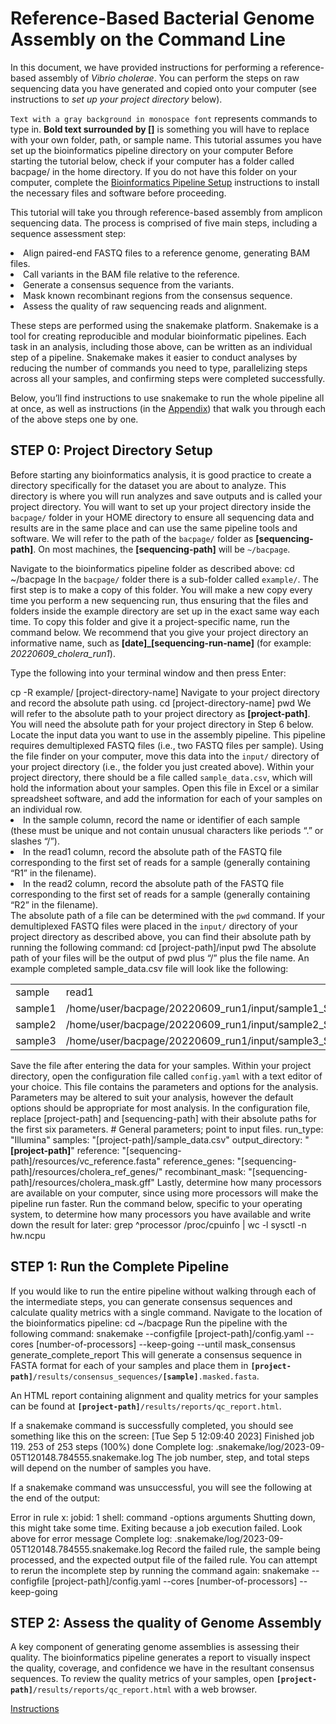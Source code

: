 # Reference-Based Bacterial Genome Assembly on the Command Line
In this document, we have provided instructions for performing a reference-based assembly of *Vibrio cholerae*. You can 
perform the steps on raw sequencing data you have generated and copied onto your computer (see instructions to *set up 
your project directory* below). 

<procedure title="Important notes for following this tutorial" id="intro-table">
    <step>
        <code>Text with a gray background in monospace font</code> represents commands to type in.
    </step>
    <step>
        <b>Bold text surrounded by []</b> is something you will have to replace with your own folder, path, or sample 
        name.
    </step>
    <step>
        This tutorial assumes you have set up the bioinformatics pipeline directory on your computer Before starting the
        tutorial below, check if your computer has a folder called <path>bacpage/</path> in the home directory. If you 
        do not have this folder on your computer, complete the 
        <a href="Bioinformatics-Pipeline-Setup.md">Bioinformatics Pipeline Setup</a> instructions to install the 
        necessary files and software before proceeding.
    </step>
</procedure>

<p>This tutorial will take you through reference-based assembly from amplicon sequencing data. The process is comprised 
of five main steps, including a sequence assessment step:</p>
<list type="decimal">
    <li>Align paired-end FASTQ files to a reference genome, generating BAM files.</li>
    <li>Call variants in the BAM file relative to the reference.</li>
    <li>Generate a consensus sequence from the variants.</li>
    <li>Mask known recombinant regions from the consensus sequence.</li>
    <li>Assess the quality of raw sequencing reads and alignment.</li>
</list>

<p>These steps are performed using the <control>snakemake</control> platform. Snakemake is a tool for creating 
reproducible and modular bioinformatic pipelines. Each task in an analysis, including those above, can be written as an 
individual step of a pipeline. Snakemake makes it easier to conduct analyses by reducing the number of commands you need
to type, parallelizing steps across all your samples, and confirming steps were completed successfully.</p> 

Below, you’ll find instructions to use snakemake to run the whole pipeline all at once, as well as instructions 
(in the <a href="Reference-Based-Genome-Assembly-Appendix.md">Appendix</a>) that walk you through each of the above 
steps one by one. 

## STEP 0: Project Directory Setup
Before starting any bioinformatics analysis, it is good practice to create a directory specifically for the dataset you 
are about to analyze. This directory is where you will run analyzes and save outputs and is called your project 
directory. You will want to set up your project directory inside the <code>bacpage/</code> folder in your HOME directory
to ensure all sequencing data and results are in the same place and can use the same pipeline tools and software.
We will refer to the path of the <code>bacpage/</code> folder as <b>[sequencing-path]</b>. On most 
machines, the <b>[sequencing-path]</b> will be <code>~/bacpage</code>.

<procedure type="steps">
    <step>
        Navigate to the bioinformatics pipeline folder as described above:
        <code-block lang="bash" >cd ~/bacpage</code-block> 
    </step>
    <step>
        In the <code>bacpage/</code> folder there is a sub-folder called <code>example/</code>. The first step is to 
        make a copy of this folder. You will make a new copy every time you perform a new sequencing run, thus ensuring 
        that the files and folders inside the example directory are set up in the exact same way each time. To copy this
        folder and give it a project-specific name, run the command below. We recommend that you give your project 
        directory an informative name, such as <b>[date]_[sequencing-run-name]</b> (for example: 
        <i>20220609_cholera_run1</i>).
        <p>Type the following into your terminal window and then press Enter:</p>
        <code-block lang="bash" >cp -R example/ [project-directory-name]</code-block>
    </step>
    <step >
        Navigate to your project directory and record the absolute path using.
        <code-block lang="bash">
            cd [project-directory-name]
            pwd
        </code-block>
        We will refer to the absolute path to your project directory as <b>[project-path]</b>. You will 
        need the absolute path for your project directory in Step 6 below.
    </step>
    <step>
        Locate the input data you want to use in the assembly pipeline. This pipeline requires demultiplexed FASTQ files
        (i.e., two FASTQ files per sample). Using the file finder on your computer, move this data into the 
        <code>input/</code> directory of your project directory (i.e., the folder you just created above).
    </step>
    <step>
        Within your project directory, there should be a file called <code>sample_data.csv</code>, which will hold the 
        information about your samples. Open this file in Excel or a similar spreadsheet software, and add the 
        information for each of your samples on an individual row.
        <list>
            <li>
                In the <control>sample</control> column, record the name or identifier of each sample (these must be 
                unique and not contain unusual characters like periods “.” or slashes “/”).
            </li>
            <li>
                In the <control>read1</control> column, record the absolute path of the FASTQ file corresponding to the 
                first set of reads for a sample (generally containing “R1” in the filename).
            </li>
            <li>
                In the <control>read2</control> column, record the absolute path of the FASTQ file corresponding to the 
                first set of reads for a sample (generally containing “R2” in the filename).
            </li>
        </list>
        <note>
            The absolute path of a file can be determined with the <code>pwd</code> command. If your demultiplexed FASTQ
            files were placed in the <code>input/</code> directory of your project directory as described above, you can
            find their absolute path by running the following command:
            <code-block lang="bash">
                cd [project-path]/input
                pwd
            </code-block>
            The absolute path of your files will be the output of pwd plus “/” plus the file name.
        </note>
        An example completed <path>sample_data.csv</path> file will look like the following:
        <table>
        <tr>
        <td>sample</td><td>read1</td><td>read2</td>
        </tr>        
        <tr>
        <td>sample1</td><td>/home/user/bacpage/20220609_run1/input/sample1_S13_L001_R1_001.fastq.gz</td><td>/home/user/bacpage/20220609_run1/input/sample1_S13_L001_R2_001.fastq.gz</td>
        </tr>        
        <tr>
        <td>sample2</td><td>/home/user/bacpage/20220609_run1/input/sample2_S3_L001_R1_001.fastq.gz</td><td>/home/user/bacpage/20220609_run1/input/sample2_S3_L001_R2_001.fastq.gz</td>
        </tr>        
        <tr>
        <td>sample3</td><td>/home/user/bacpage/20220609_run1/input/sample3_S22_L001_R1_001.fastq.gz</td><td>/home/user/bacpage/20220609_run1/input/sample3_S22_L001_R2_001.fastq.gz</td>
        </tr>
        </table>
    </step>
    <step>Save the file after entering the data for your samples.</step>
    <step>
        Within your project directory, open the configuration file called <code>config.yaml</code> with a text editor of
        your choice. This file contains the parameters and options for the analysis. Parameters may be altered to suit 
        your analysis, however the default options should be appropriate for most analysis.
    </step>
    <step>
        In the configuration file, replace <control>[project-path]</control> and <control>[sequencing-path]</control> with their absolute paths for
        the first six parameters.
        <code-block lang="yaml">
            # General parameters; point to input files.
            run_type: "Illumina"
            samples: "[project-path]/sample_data.csv"
            output_directory: "<b>[project-path]</b>"
            reference: "[sequencing-path]/resources/vc_reference.fasta"
            reference_genes: "[sequencing-path]/resources/cholera_ref_genes/"
            recombinant_mask: "[sequencing-path]/resources/cholera_mask.gff"
        </code-block>
    </step>
    <step>
        Lastly, determine how many processors are available on your computer, since using more processors will make the 
        pipeline run faster.
        Run the command below, specific to your operating system, to determine how many processors you have available 
        and write down the result for later:
        <tabs>
            <tab title="Linux">
                <code-block lang="bash" >grep ^processor /proc/cpuinfo | wc -l</code-block>
            </tab>
            <tab title="Mac">
                <code-block lang="bash" >sysctl -n hw.ncpu</code-block>
            </tab>
        </tabs>
    </step>
</procedure>

## STEP 1: Run the Complete Pipeline
If you would like to run the entire pipeline without walking through each of the intermediate steps, you can generate 
consensus sequences and calculate quality metrics with a single command.
<procedure>
    <step>
        Navigate to the location of the bioinformatics pipeline:
        <code-block lang="bash" >cd ~/bacpage</code-block>
    </step>
    <step>
        Run the pipeline with the following command:
        <code-block lang="bash" >
            snakemake --configfile [project-path]/config.yaml --cores [number-of-processors] --keep-going --until mask_consensus generate_complete_report
        </code-block>
        This will generate a consensus sequence in FASTA format for each of your samples and place them in 
        <code><b>[project-path]</b>/results/consensus_sequences/<b>[sample]</b>.masked.fasta</code>. 
        <p/>An HTML report 
        containing alignment and quality metrics for your samples can be found at 
        <code><b>[project-path]</b>/results/reports/qc_report.html</code>.
    </step>
</procedure>  

<tip>
    If a snakemake command is successfully completed, you should see something like this on the screen:
    <code-block>
        [Tue Sep  5 12:09:40 2023]
        Finished job 119.
        253 of 253 steps (100%) done
        Complete log: .snakemake/log/2023-09-05T120148.784555.snakemake.log
    </code-block>
    The job number, step, and total steps will depend on the number of samples you have.
    <p>If a snakemake command was unsuccessful, you will see the following at the end of the output:</p>
    <code-block >
        Error in rule x:
            jobid: 1
            shell:
                command -options arguments
        Shutting down, this might take some time.
        Exiting because a job execution failed. Look above for error message
        Complete log: .snakemake/log/2023-09-05T120148.784555.snakemake.log
    </code-block>
    Record the failed rule, the sample being processed, and the expected output file of the failed rule. You can
    attempt to rerun the incomplete step by running the command again:
    <code-block lang="bash" >
        snakemake --configfile [project-path]/config.yaml --cores [number-of-processors] --keep-going
    </code-block>
</tip>

## STEP 2: Assess the quality of Genome Assembly
A key component of generating genome assemblies is assessing their quality. The bioinformatics pipeline generates a 
report to visually inspect the quality, coverage, and confidence we have in the resultant consensus sequences.
<procedure type="steps">
    <step>
        To review the quality metrics of your samples, open <code><b>[project-path]</b>/results/reports/qc_report.html</code> 
        with a web browser.
    </step>
</procedure>

<seealso style="cards">
    <a href="Reference-Based-Genome-Assembly-Appendix.md">Instructions</a>
</seealso>